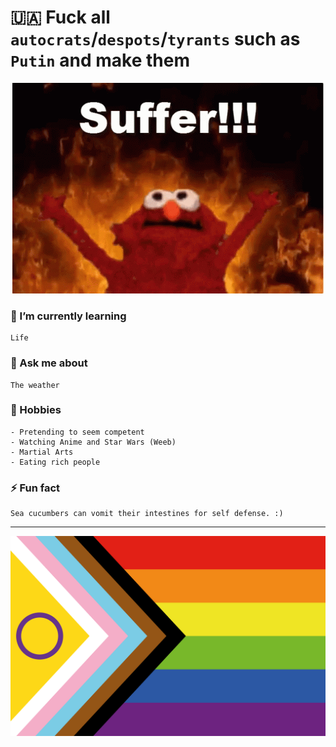 # 🇺🇦 Fuck all `autocrats`/`despots`/`tyrants` such as `Putin` and make them

<center>
  
![suffer](./suffer.gif)
  
</center>
  
### 🌱 I’m currently learning

```
Life
```

### 💬 Ask me about

```
The weather
```

### 🥷 Hobbies

```
- Pretending to seem competent
- Watching Anime and Star Wars (Weeb)
- Martial Arts
- Eating rich people
```

### ⚡ Fun fact

```
Sea cucumbers can vomit their intestines for self defense. :)
```

---

![suffer](./pride.svg)
